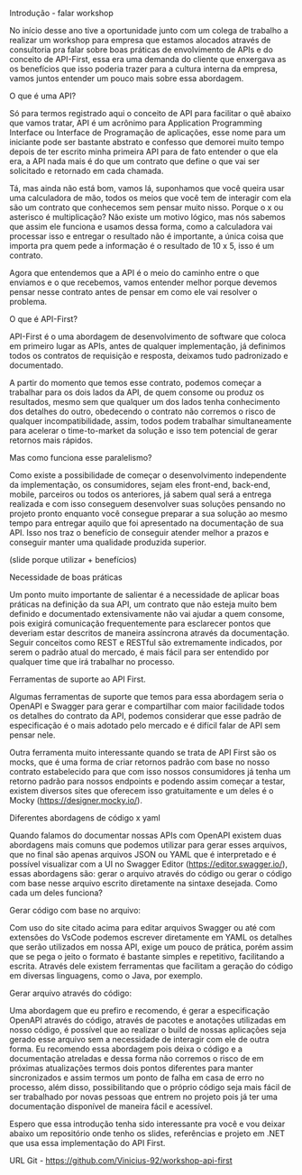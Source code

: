 Introdução - falar workshop 

 
 

No início desse ano tive a oportunidade junto com um colega de trabalho a realizar um workshop para empresa que estamos alocados através de consultoria pra falar sobre boas práticas de envolvimento de APIs e do conceito de API-First, essa era uma demanda do cliente que enxergava as os benefícios que isso poderia trazer para a cultura interna da empresa, vamos juntos entender um pouco mais sobre essa abordagem. 

 
 

O que é uma API? 

 
 

Só para termos registrado aqui o conceito de API para facilitar o quê abaixo que vamos tratar, API é um acrônimo para Application Programming Interface ou Interface de Programação de aplicações, esse nome para um iniciante pode ser bastante abstrato e confesso que demorei muito tempo depois de ter escrito minha primeira API para de fato entender o que ela era, a API nada mais é do que um contrato que define o que vai ser solicitado e retornado em cada chamada. 

Tá, mas ainda não está bom, vamos lá, suponhamos que você queira usar uma calculadora de mão, todos os meios que você tem de interagir com ela são um contrato que conhecemos sem pensar muito nisso. Porque o x ou asterisco é multiplicação? Não existe um motivo lógico, mas nós sabemos que assim ele funciona e usamos dessa forma, como a calculadora vai processar isso e entregar o resultado não é importante, a única coisa que importa pra quem pede a informação é o resultado de 10 x 5, isso é um contrato. 

Agora que entendemos que a API é o meio do caminho entre o que enviamos e o que recebemos, vamos entender melhor porque devemos pensar nesse contrato antes de pensar em como ele vai resolver o problema.  

 
 

O que é API-First? 

 
 

API-First é o uma abordagem de desenvolvimento de software que coloca em primeiro lugar as APIs, antes de qualquer implementação, já definimos todos os contratos de requisição e resposta, deixamos tudo padronizado e documentado. 

A partir do momento que temos esse contrato, podemos começar a trabalhar para os dois lados da API, de quem consome ou produz os resultados, mesmo sem que qualquer um dos lados tenha conhecimento dos detalhes do outro, obedecendo o contrato não corremos o risco de qualquer incompatibilidade, assim, todos podem trabalhar simultaneamente para acelerar o time-to-market da solução e isso tem potencial de gerar retornos mais rápidos. 

 
 

Mas como funciona esse paralelismo? 

 
 

Como existe a possibilidade de começar o desenvolvimento independente da implementação, os consumidores, sejam eles front-end, back-end, mobile, parceiros ou todos os anteriores, já sabem qual será a entrega realizada e com isso conseguem desenvolver suas soluções pensando no projeto pronto enquanto você consegue preparar a sua solução ao mesmo tempo para entregar aquilo que foi apresentado na documentação de sua API. Isso nos traz o benefício de conseguir atender melhor a prazos e conseguir manter uma qualidade produzida superior. 

 
 
 

(slide porque utilizar + benefícios) 

 
 

Necessidade de boas práticas 

 
 

Um ponto muito importante de salientar é a necessidade de aplicar boas práticas na definição da sua API, um contrato que não esteja muito bem definido e documentado extensivamente não vai ajudar a quem consome, pois exigirá comunicação frequentemente para esclarecer pontos que deveriam estar descritos de maneira assíncrona através da documentação. Seguir conceitos como REST e RESTful são extremamente indicados, por serem o padrão atual do mercado, é mais fácil para ser entendido por qualquer time que irá trabalhar no processo. 

 
 

Ferramentas de suporte ao API First. 

 
 

Algumas ferramentas de suporte que temos para essa abordagem seria o OpenAPI e Swagger para gerar e compartilhar com maior facilidade todos os detalhes do contrato da API, podemos considerar que esse padrão de especificação é o mais adotado pelo mercado e é difícil falar de API sem pensar nele. 

Outra ferramenta muito interessante quando se trata de API First são os mocks, que é uma forma de criar retornos padrão com base no nosso contrato estabelecido para que com isso nossos consumidores já tenha um retorno padrão para nossos endpoints e podendo assim começar a testar, existem diversos sites que oferecem isso gratuitamente e um deles é o Mocky (https://designer.mocky.io/). 

 
 

Diferentes abordagens de código x yaml 

 
 

Quando falamos do documentar nossas APIs com OpenAPI existem duas abordagens mais comuns que podemos utilizar para gerar esses arquivos, que no final são apenas arquivos JSON ou YAML que é interpretado e é possível visualizar com a UI no Swagger Editor (https://editor.swagger.io/), essas abordagens são: gerar o arquivo através do código ou gerar o código com base nesse arquivo escrito diretamente na sintaxe desejada. Como cada um deles funciona? 

 
 

Gerar código com base no arquivo: 

Com uso do site citado acima para editar arquivos Swagger ou até com extensões do VsCode podemos escrever diretamente em YAML os detalhes que serão utilizados em nossa API, exige um pouco de prática, porém assim que se pega o jeito o formato é bastante simples e repetitivo, facilitando a escrita. Através dele existem ferramentas que facilitam a geração do código em diversas linguagens, como o Java, por exemplo. 

 
 

Gerar arquivo através do código: 

Uma abordagem que eu prefiro e recomendo, é gerar a especificação OpenAPI através do código, através de pacotes e anotações utilizadas em nosso código, é possível que ao realizar o build de nossas aplicações seja gerado esse arquivo sem a necessidade de interagir com ele de outra forma. Eu recomendo essa abordagem pois deixa o código e a documentação atreladas e dessa forma não corremos o risco de em próximas atualizações termos dois pontos diferentes para manter sincronizados e assim termos um ponto de falha em casa de erro no processo, além disso, possibilitando que o próprio código seja mais fácil de ser trabalhado por novas pessoas que entrem no projeto pois já ter uma documentação disponível de maneira fácil e acessível. 

 
 

Espero que essa introdução tenha sido interessante pra você e vou deixar abaixo um repositório onde tenho os slides, referências e projeto em .NET que usa essa implementação do API First. 

 
 

URL Git - https://github.com/Vinicius-92/workshop-api-first 

 